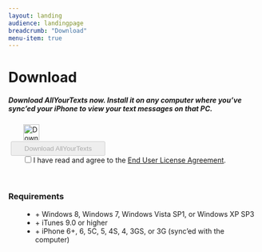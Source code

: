 ```yaml
---
layout: landing
audience: landingpage
breadcrumb: "Download"
menu-item: true
---
```


<div id="post-238" class="post-238 page type-page status-publish hentry">
  <h1 class="entry-title">Download</h1>
                           
  <div class="entry-content">
    <h5>Download AllYourTexts now. Install it on any computer where you’ve sync’ed your iPhone to view your text messages on that PC.</h5>
    <p><script type="text/javascript">// <![CDATA[
      function toggleDownloadEnabled()
      {
      document.downloadForm.downloadButton.disabled = !document.downloadForm.licenseAgreement.checked;
      }
      // ]]&gt;
      </script>
    </p>
    <form action="{{site.baseurl}}/starting-download/" name="downloadForm">
      <img class="alignleft size-full wp-image-340" style="margin: 0px 0px 0px 30px;" title="Download" src="http://www.allyourtexts.com/wp-content/uploads/2011/08/folder_download-32.png" alt="Download" width="32" height="32"><br>
      <input style="margin: 2px 0px 0px 5px; padding: 5px 25px;" type="submit" name="downloadButton" value="Download AllYourTexts" disabled="disabled"><br>
      <input style="margin: 0px 0px 0px 33px;" onclick="toggleDownloadEnabled()" type="checkbox" name="licenseAgreement" value="AgreeLicense"> I have read and agree to the <a title="License" href="/license/" target="_blank">End User License Agreement</a>.<p></p>
    </form>
    <p>&nbsp;</p>
    <h3 style="clear: both;">Requirements</h3>
    <ul style="margin-left: 30px;">
      <li>+ Windows 8, Windows 7, Windows Vista SP1, or Windows XP SP3</li>
      <li>+ iTunes 9.0 or higher</li>
      <li>+ iPhone 6+, 6, 5C, 5, 4S, 4, 3GS, or 3G (sync’ed with the computer)</li>
    </ul>
  </div><!-- .entry-content -->
</div>